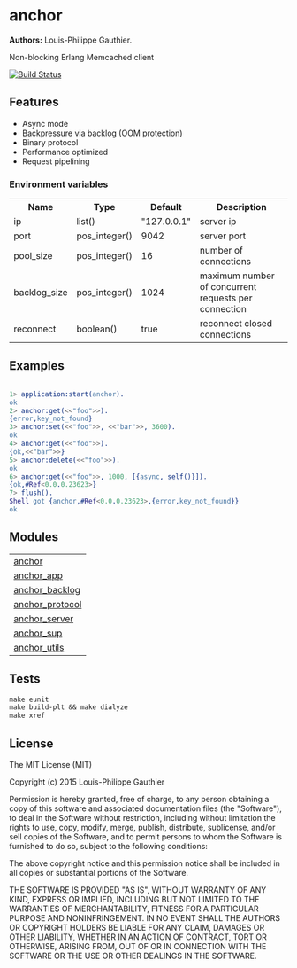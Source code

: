 

# anchor #

__Authors:__ Louis-Philippe Gauthier.

Non-blocking Erlang Memcached client

[![Build Status](https://travis-ci.org/lpgauth/anchor.svg?branch=master)](https://travis-ci.org/lpgauth/anchor)

## Features
* Async mode
* Backpressure via backlog (OOM protection)
* Binary protocol
* Performance optimized
* Request pipelining

### Environment variables

<table width="100%">
  <theader>
    <th>Name</th>
    <th>Type</th>
    <th>Default</th>
    <th>Description</th>
  </theader>
  <tr>
    <td>ip</td>
    <td>list()</td>
    <td>"127.0.0.1"</td>
    <td>server ip</td>
  </tr>
  <tr>
    <td>port</td>
    <td>pos_integer()</td>
    <td>9042</td>
    <td>server port</td>
  </tr>
  <tr>
    <td>pool_size</td>
    <td>pos_integer()</td>
    <td>16</td>
    <td>number of connections</td>
  </tr>
  <tr>
    <td>backlog_size</td>
    <td>pos_integer()</td>
    <td>1024</td>
    <td>maximum number of concurrent requests per connection</td>
  </tr>
  <tr>
    <td>reconnect</td>
    <td>boolean()</td>
    <td>true</td>
    <td>reconnect closed connections</td>
  </tr>
</table>

## Examples

```erlang

1> application:start(anchor).
ok
2> anchor:get(<<"foo">>).
{error,key_not_found}
3> anchor:set(<<"foo">>, <<"bar">>, 3600).
ok
4> anchor:get(<<"foo">>).
{ok,<<"bar">>}
5> anchor:delete(<<"foo">>).
ok
6> anchor:get(<<"foo">>, 1000, [{async, self()}]).
{ok,#Ref<0.0.0.23623>}
7> flush().
Shell got {anchor,#Ref<0.0.0.23623>,{error,key_not_found}}
ok
```

## Modules

<table width="100%" border="0" summary="list of modules">
<tr><td><a href="http://github.com/lpgauth/anchor/blob/dev/doc/anchor.md" class="module">anchor</a></td></tr>
<tr><td><a href="http://github.com/lpgauth/anchor/blob/dev/doc/anchor_app.md" class="module">anchor_app</a></td></tr>
<tr><td><a href="http://github.com/lpgauth/anchor/blob/dev/doc/anchor_backlog.md" class="module">anchor_backlog</a></td></tr>
<tr><td><a href="http://github.com/lpgauth/anchor/blob/dev/doc/anchor_protocol.md" class="module">anchor_protocol</a></td></tr>
<tr><td><a href="http://github.com/lpgauth/anchor/blob/dev/doc/anchor_server.md" class="module">anchor_server</a></td></tr>
<tr><td><a href="http://github.com/lpgauth/anchor/blob/dev/doc/anchor_sup.md" class="module">anchor_sup</a></td></tr>
<tr><td><a href="http://github.com/lpgauth/anchor/blob/dev/doc/anchor_utils.md" class="module">anchor_utils</a></td></tr></table>

## Tests

```makefile
make eunit
make build-plt && make dialyze
make xref
```

## License

The MIT License (MIT)

Copyright (c) 2015 Louis-Philippe Gauthier

Permission is hereby granted, free of charge, to any person obtaining a copy
of this software and associated documentation files (the "Software"), to deal
in the Software without restriction, including without limitation the rights
to use, copy, modify, merge, publish, distribute, sublicense, and/or sell
copies of the Software, and to permit persons to whom the Software is
furnished to do so, subject to the following conditions:

The above copyright notice and this permission notice shall be included in all
copies or substantial portions of the Software.

THE SOFTWARE IS PROVIDED "AS IS", WITHOUT WARRANTY OF ANY KIND, EXPRESS OR
IMPLIED, INCLUDING BUT NOT LIMITED TO THE WARRANTIES OF MERCHANTABILITY,
FITNESS FOR A PARTICULAR PURPOSE AND NONINFRINGEMENT. IN NO EVENT SHALL THE
AUTHORS OR COPYRIGHT HOLDERS BE LIABLE FOR ANY CLAIM, DAMAGES OR OTHER
LIABILITY, WHETHER IN AN ACTION OF CONTRACT, TORT OR OTHERWISE, ARISING FROM,
OUT OF OR IN CONNECTION WITH THE SOFTWARE OR THE USE OR OTHER DEALINGS IN THE
SOFTWARE.
